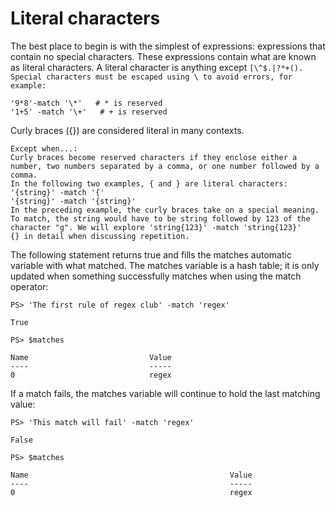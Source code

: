 # Literal characters
The best place to begin is with the simplest of expressions: expressions that contain no special characters. These expressions contain what are known as literal characters. A literal character is anything except ```[\^$.|?*+(). Special characters must be escaped using \ to avoid errors, for example:```
```
'9*8'-match '\*'   # * is reserved 
'1+5' -match '\+'   # + is reserved 
```
Curly braces ({}) are considered literal in many contexts.
```
Except when...:
Curly braces become reserved characters if they enclose either a number, two numbers separated by a comma, or one number followed by a comma.
In the following two examples, { and } are literal characters:
'{string}' -match '{'
'{string}' -match '{string}'
In the preceding example, the curly braces take on a special meaning. To match, the string would have to be string followed by 123 of the character "g". We will explore 'string{123}' -match 'string{123}'
{} in detail when discussing repetition.
```
The following statement returns true and fills the matches automatic variable with what matched. The matches variable is a hash table; it is only updated when something successfully matches when using the match operator:
```
PS> 'The first rule of regex club' -match 'regex'

True

PS> $matches

Name                           Value 
----                           ----- 
0                              regex
```
If a match fails, the matches variable will continue to hold the last matching value:
```
PS> 'This match will fail' -match 'regex'

False

PS> $matches

Name                                             Value 
----                                             ----- 
0                                                regex 
```
